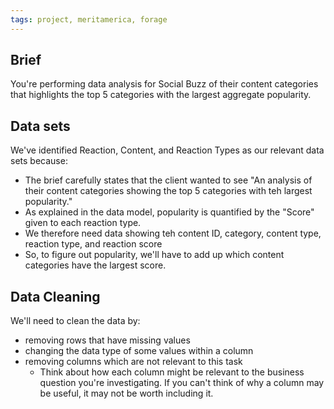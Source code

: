 ```yaml
---
tags: project, meritamerica, forage
---
```

## Brief
You're performing data analysis for Social Buzz of their content categories that highlights the top 5 categories with the largest aggregate popularity.

## Data sets
We've identified Reaction, Content, and Reaction Types as our relevant data sets because:
- The brief carefully states that the client wanted to see "An analysis of their content categories showing the top 5 categories with teh largest popularity."
- As explained in the data model, popularity is quantified by the "Score" given to each reaction type.
- We therefore need data showing teh content ID, category, content type, reaction type, and reaction score
- So, to figure out popularity, we'll have to add up which content categories have the largest score.

## Data Cleaning
We'll need to clean the data by:
- removing rows that have missing values
- changing the data type of some values within a column
- removing columns which are not relevant to this task
	- Think about how each column might be relevant to the business question you're investigating. If you can't think of why a column may be useful, it may not be worth including it.
